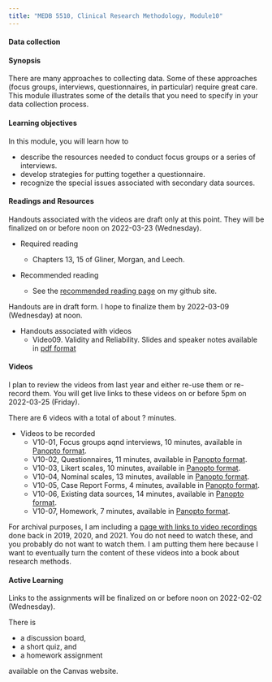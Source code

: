 ```yaml
---
title: "MEDB 5510, Clinical Research Methodology, Module10"
---
```


#### Data collection

#### Synopsis

There are many approaches to collecting data. Some of these approaches (focus groups, interviews, questionnaires, in particular) require great care. This module illustrates some of the details that you need to specify in your data collection process.

#### Learning objectives

In this module, you will learn how to

+ describe the resources needed to conduct focus groups or a series of interviews.
+ develop strategies for putting together a questionnaire.
+ recognize the special issues associated with secondary data sources.


#### Readings and Resources

Handouts associated with the videos are draft only at this point. They will be finalized on or before noon on 2022-03-23 (Wednesday).

+ Required reading
  + Chapters 13, 15 of Gliner, Morgan, and Leech.

+ Recommended reading
  + See the [recommended reading page][git2] on my github site.

Handouts are in draft form. I hope to finalize them by 2022-03-09 (Wednesday) at noon.

+ Handouts associated with videos
  + Video09. Validity and Reliability. Slides and speaker notes available in [pdf format][git1]

#### Videos

I plan to review the videos from last year and either re-use them or re-record them. You will get live links to these videos on or before 5pm on 2022-03-25 (Friday).

There are 6 videos with a total of about ? minutes.

+ Videos to be recorded
  + V10-01, Focus groups aqnd interviews, 10 minutes, available in [Panopto format][20221001].
  + V10-02, Questionnaires, 11 minutes, available in [Panopto format][20221002].
  + V10-03, Likert scales, 10 minutes,  available in [Panopto format][20221003].
  + V10-04, Nominal scales, 13 minutes, available in [Panopto format][20221004].
  + V10-05, Case Report Forms, 4 minutes, available in [Panopto format][20221005].
  + V10-06, Existing data sources, 14 minutes, available in [Panopto format][20221006].
  + V10-07, Homework, 7 minutes, available in [Panopto format][20221007].

[20221001]: https://umsystem.hosted.panopto.com/Panopto/Pages/Viewer.aspx?id=d424ffa2-a2ba-4ba3-be0c-ae630155d79f
[20221002]: https://umsystem.hosted.panopto.com/Panopto/Pages/Viewer.aspx?id=5a45aa02-451a-416c-97b8-ae6301588d67
[20221003]: https://umsystem.hosted.panopto.com/Panopto/Pages/Viewer.aspx?id=a84879c5-8f20-4b8f-8e47-ae63015be8d3
[20221004]: https://umsystem.hosted.panopto.com/Panopto/Pages/Viewer.aspx?id=8ae93590-f325-4450-8881-ae63015ef42f
[20221005]: https://umsystem.hosted.panopto.com/Panopto/Pages/Viewer.aspx?id=2df460dd-0976-4283-91d0-ae630162f802
[20221006]: https://umsystem.hosted.panopto.com/Panopto/Pages/Viewer.aspx?id=c0017bca-2796-42d1-80e6-ae6301644616
[20221007]: https://umsystem.hosted.panopto.com/Panopto/Pages/Viewer.aspx?id=0ce061ba-9ee0-40d9-b5b5-ae63016883cd

For archival purposes, I am including a [page with links to video recordings][git0] done back in 2019, 2020, and 2021. You do not need to watch these, and you probably do not want to watch them. I am putting them here because I want to eventually turn the content of these videos into a book about research methods.

#### Active Learning

Links to the assignments will be finalized on or before noon on 2022-02-02 (Wednesday).

There is

+ a discussion board,
+ a short quiz, and
+ a homework assignment

available on the Canvas website.

[git0]: https://github.com/pmean/classes/blob/master/clinical-research-methodology/modules/5510-99-videos.md
[git1]: https://github.com/pmean/classes/blob/master/clinical-research-methodology/results/video10-slides-and-speaker-notes.pdf
[git2]: https://github.com/pmean/classes/blob/master/clinical-research-methodology/modules/5510-99-readings.md
